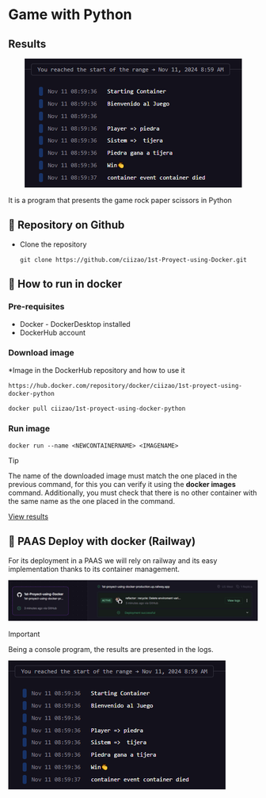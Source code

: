 # Game with Python
## Results
<p align="center">
    <img src="Public/Img/Resultado.png" alt="Resultado Python">
</p>


It is a program that presents the game rock paper scissors in Python

## :open_book: Repository on Github
* Clone the repository

    ```
    git clone https://github.com/ciizao/1st-Proyect-using-Docker.git
    ```

## :rocket: How to run in docker
### Pre-requisites
* Docker - DockerDesktop installed
* DockerHub account
### Download image
*Image in the DockerHub repository and how to use it
```
https://hub.docker.com/repository/docker/ciizao/1st-proyect-using-docker-python
```
```
docker pull ciizao/1st-proyect-using-docker-python
```
### Run image
```
docker run --name <NEWCONTAINERNAME> <IMAGENAME>
```

> [!TIP]
> The name of the downloaded image must match the one placed in the previous command, for this you can verify it using the **docker images** command. Additionally, you must check that there is no other container with the same name as the one placed in the command.


[View results](#results)

## :light_rail: PAAS Deploy with docker (Railway)
For its deployment in a PAAS we will rely on railway and its easy implementation thanks to its container management. 

![Railway Service](Public/Img/Railway1.png "Service")


> [!IMPORTANT]
> Being a console program, the results are presented in the logs.

![Result](Public/Img/Resultado.png "result")
